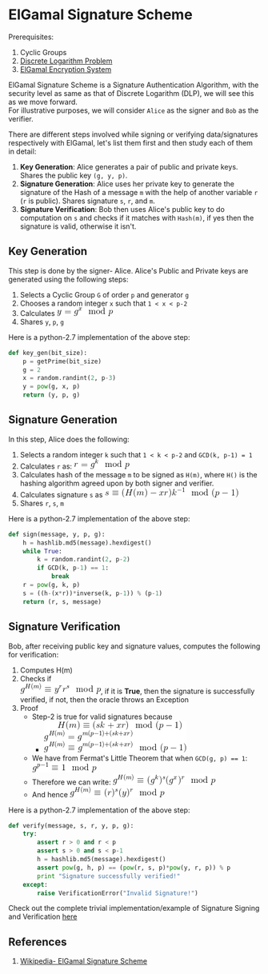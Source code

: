 # ElGamal Signature Scheme

Prerequisites:
1. Cyclic Groups
2. [Discrete Logarithm Problem](../../Discrete-Logarithm-Problem/)
3. [ElGamal Encryption System](../../Elgamal-Encryption/)
  
  

ElGamal Signature Scheme is a Signature Authentication Algorithm, with the security level as same as that of Discrete Logarithm (DLP), we will see this as we move forward.  
For illustrative purposes, we will consider `Alice` as the signer and `Bob` as the verifier.  
  
There are different steps involved while signing or verifying data/signatures respectively with ElGamal, let's list them first and then study each of them in detail:  
1. **Key Generation**: Alice generates a pair of public and private keys. Shares the public key `(g, y, p)`.
2. **Signature Generation**: Alice uses her private key to generate the signature of the Hash of a message `m` with the help of another variable `r` (`r` is public). Shares signature `s`, `r`, and `m`.
3. **Signature Verification**: Bob then uses Alice's public key to do computation on `s` and checks if it matches with `Hash(m)`, if yes then the signature is valid, otherwise it isn't.
  
  

## Key Generation
This step is done by the signer- Alice. Alice's Public and Private keys are generated using the following steps:  
1. Selects a Cyclic Group `G` of order `p` and generator `g`
2. Chooses a random integer `x` such that `1 < x < p-2`
3. Calculates ![picture1](Pictures/picture1.gif)
4. Shares `y`, `p`, `g`
  

Here is a python-2.7 implementation of the above step:  
```python 
def key_gen(bit_size):
	p = getPrime(bit_size)
	g = 2
	x = random.randint(2, p-3)
	y = pow(g, x, p)
	return (y, p, g)
```
  
  

## Signature Generation
In this step, Alice does the following:  
1. Selects a random integer `k` such that `1 < k < p-2` and `GCD(k, p-1) = 1`
2. Calculates `r` as: ![picture2](Pictures/picture2.gif)
3. Calculates hash of the message `m` to be signed as `H(m)`, where `H()` is the hashing algorithm agreed upon by both signer and verifier.
4. Calculates signature `s` as ![picture8](Pictures/picture8.gif)
4. Shares `r`, `s`, `m`
  

Here is a python-2.7 implementation of the above step:  
```python
def sign(message, y, p, g):
	h = hashlib.md5(message).hexdigest()
	while True:
		k = random.randint(2, p-2)
		if GCD(k, p-1) == 1:
			break
	r = pow(g, k, p)
	s = ((h-(x*r))*inverse(k, p-1)) % (p-1)
	return (r, s, message)
```
  
  

## Signature Verification
Bob, after receiving public key and signature values, computes the following for verification:  
1. Computes H(m)
2. Checks if  
    ![picture3](Pictures/picture3.gif), if it is **True**, then the signature is successfully verified, if not, then the oracle throws an Exception
3. Proof
   + Step-2 is true for valid signatures because 
     + ![picture4](Pictures/picture4.gif)
   + We have from Fermat's Little Theorem that when `GCD(g, p) == 1`: ![picture5](Pictures/picture5.gif)
   + Therefore we can write: ![picture6](Pictures/picture6.gif)
   + And hence ![picture7](Pictures/picture7.gif)
  

Here is a python-2.7 implementation of the above step:  
```python
def verify(message, s, r, y, p, g):
	try:
		assert r > 0 and r < p
		assert s > 0 and s < p-1
		h = hashlib.md5(message).hexdigest()
		assert pow(g, h, p) == (pow(r, s, p)*pow(y, r, p)) % p
		print "Signature successfully verified!"
	except:
		raise VerificationError("Invalid Signature!")
```
Check out the complete trivial implementation/example of Signature Signing and Verification [here](example.py)
  
  

## References
1. [Wikipedia- ElGamal Signature Scheme](https://en.wikipedia.org/wiki/ElGamal_signature_scheme)
